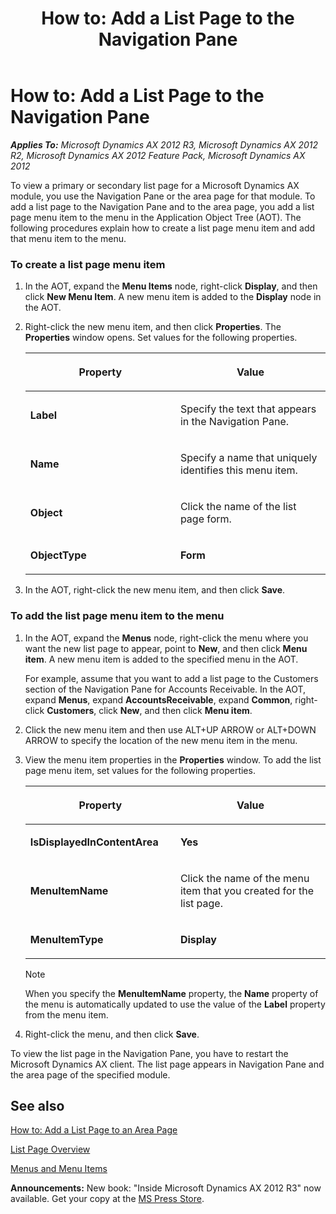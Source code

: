 ﻿---
title: 'How to: Add a List Page to the Navigation Pane'
TOCTitle: 'How to: Add a List Page to the Navigation Pane'
ms:assetid: 0364f72c-3ac5-4fb8-b7fe-7e0db7d9d9a4
ms:mtpsurl: https://msdn.microsoft.com/en-us/library/Cc518832(v=AX.60)
ms:contentKeyID: 35240233
ms.date: 05/18/2015
mtps_version: v=AX.60
---

# How to: Add a List Page to the Navigation Pane 


_**Applies To:** Microsoft Dynamics AX 2012 R3, Microsoft Dynamics AX 2012 R2, Microsoft Dynamics AX 2012 Feature Pack, Microsoft Dynamics AX 2012_

To view a primary or secondary list page for a Microsoft Dynamics AX module, you use the Navigation Pane or the area page for that module. To add a list page to the Navigation Pane and to the area page, you add a list page menu item to the menu in the Application Object Tree (AOT). The following procedures explain how to create a list page menu item and add that menu item to the menu.

### To create a list page menu item

1.  In the AOT, expand the **Menu Items** node, right-click **Display**, and then click **New Menu Item**. A new menu item is added to the **Display** node in the AOT.

2.  Right-click the new menu item, and then click **Properties**. The **Properties** window opens. Set values for the following properties.
    
    <table>
    <colgroup>
    <col style="width: 50%" />
    <col style="width: 50%" />
    </colgroup>
    <thead>
    <tr class="header">
    <th><p>Property</p></th>
    <th><p>Value</p></th>
    </tr>
    </thead>
    <tbody>
    <tr class="odd">
    <td><p><strong>Label</strong></p></td>
    <td><p>Specify the text that appears in the Navigation Pane.</p></td>
    </tr>
    <tr class="even">
    <td><p><strong>Name</strong></p></td>
    <td><p>Specify a name that uniquely identifies this menu item.</p></td>
    </tr>
    <tr class="odd">
    <td><p><strong>Object</strong></p></td>
    <td><p>Click the name of the list page form.</p></td>
    </tr>
    <tr class="even">
    <td><p><strong>ObjectType</strong></p></td>
    <td><p><strong>Form</strong></p></td>
    </tr>
    </tbody>
    </table>


3.  In the AOT, right-click the new menu item, and then click **Save**.

### To add the list page menu item to the menu

1.  In the AOT, expand the **Menus** node, right-click the menu where you want the new list page to appear, point to **New**, and then click **Menu item**. A new menu item is added to the specified menu in the AOT.
    
    For example, assume that you want to add a list page to the Customers section of the Navigation Pane for Accounts Receivable. In the AOT, expand **Menus**, expand **AccountsReceivable**, expand **Common**, right-click **Customers**, click **New**, and then click **Menu item**.

2.  Click the new menu item and then use ALT+UP ARROW or ALT+DOWN ARROW to specify the location of the new menu item in the menu.

3.  View the menu item properties in the **Properties** window. To add the list page menu item, set values for the following properties.
    
    <table>
    <colgroup>
    <col style="width: 50%" />
    <col style="width: 50%" />
    </colgroup>
    <thead>
    <tr class="header">
    <th><p>Property</p></th>
    <th><p>Value</p></th>
    </tr>
    </thead>
    <tbody>
    <tr class="odd">
    <td><p><strong>IsDisplayedInContentArea</strong></p></td>
    <td><p><strong>Yes</strong></p></td>
    </tr>
    <tr class="even">
    <td><p><strong>MenuItemName</strong></p></td>
    <td><p>Click the name of the menu item that you created for the list page.</p></td>
    </tr>
    <tr class="odd">
    <td><p><strong>MenuItemType</strong></p></td>
    <td><p><strong>Display</strong></p></td>
    </tr>
    </tbody>
    </table>
    

    > [!NOTE]
    > <P>When you specify the <STRONG>MenuItemName</STRONG> property, the <STRONG>Name</STRONG> property of the menu is automatically updated to use the value of the <STRONG>Label</STRONG> property from the menu item.</P>



4.  Right-click the menu, and then click **Save**.

To view the list page in the Navigation Pane, you have to restart the Microsoft Dynamics AX client. The list page appears in Navigation Pane and the area page of the specified module.

## See also

[How to: Add a List Page to an Area Page](how-to-add-a-list-page-to-an-area-page.md)

[List Page Overview](list-page-overview.md)

[Menus and Menu Items](menus-and-menu-items.md)

  
**Announcements:** New book: "Inside Microsoft Dynamics AX 2012 R3" now available. Get your copy at the [MS Press Store](https://www.microsoftpressstore.com/store/inside-microsoft-dynamics-ax-2012-r3-9780735685109).

